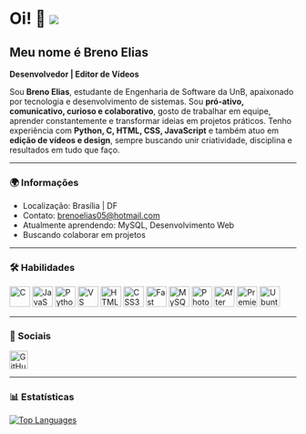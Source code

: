 # Oi! 👋 ![](https://user-images.githubusercontent.com/18350557/176309783-0785949b-9127-417c-8b55-ab5a4333674e.gif)  
## Meu nome é Breno Elias

**Desenvolvedor | Editor de Vídeos**

Sou **Breno Elias**, estudante de Engenharia de Software da UnB, apaixonado por tecnologia e desenvolvimento de sistemas. Sou **pró-ativo, comunicativo, curioso e colaborativo**, gosto de trabalhar em equipe, aprender constantemente e transformar ideias em projetos práticos. Tenho experiência com **Python, C, HTML, CSS, JavaScript** e também atuo em **edição de vídeos e design**, sempre buscando unir criatividade, disciplina e resultados em tudo que faço.

---

### 🌍 Informações
- Localização: Brasília | DF  
- Contato: [brenoelias05@hotmail.com](mailto:brenoelias05@hotmail.com)  
- Atualmente aprendendo: MySQL, Desenvolvimento Web  
- Buscando colaborar em projetos

---

### 🛠 Habilidades

<p align="left">
  <a href="https://docs.microsoft.com/en-us/cpp/?view=msvc-170" target="_blank"><img src="https://raw.githubusercontent.com/danielcranney/readme-generator/main/public/icons/skills/c-colored.svg" alt="C" width="36" height="36"/></a>
  <a href="https://developer.mozilla.org/en-US/docs/Web/JavaScript" target="_blank"><img src="https://raw.githubusercontent.com/danielcranney/readme-generator/main/public/icons/skills/javascript-colored.svg" alt="JavaScript" width="36" height="36"/></a>
  <a href="https://www.python.org/" target="_blank"><img src="https://raw.githubusercontent.com/danielcranney/readme-generator/main/public/icons/skills/python-colored.svg" alt="Python" width="36" height="36"/></a>
  <a href="https://code.visualstudio.com/" target="_blank"><img src="https://raw.githubusercontent.com/danielcranney/readme-generator/main/public/icons/skills/visualstudiocode-colored.svg" alt="VS Code" width="36" height="36"/></a>
  <a href="https://developer.mozilla.org/en-US/docs/Glossary/HTML5" target="_blank"><img src="https://raw.githubusercontent.com/danielcranney/readme-generator/main/public/icons/skills/html5-colored.svg" alt="HTML5" width="36" height="36"/></a>
  <a href="https://www.w3.org/TR/CSS/#css" target="_blank"><img src="https://raw.githubusercontent.com/danielcranney/readme-generator/main/public/icons/skills/css3-colored.svg" alt="CSS3" width="36" height="36"/></a>
  <a href="https://fastapi.tiangolo.com/" target="_blank"><img src="https://raw.githubusercontent.com/danielcranney/readme-generator/main/public/icons/skills/fastapi-colored.svg" alt="Fast API" width="36" height="36"/></a>
  <a href="https://www.mysql.com/" target="_blank"><img src="https://raw.githubusercontent.com/danielcranney/readme-generator/main/public/icons/skills/mysql-colored.svg" alt="MySQL" width="36" height="36"/></a>
  <a href="https://www.adobe.com/products/photoshop.html" target="_blank"><img src="https://raw.githubusercontent.com/danielcranney/readme-generator/main/public/icons/skills/photoshop-colored-dark.svg" alt="Photoshop" width="36" height="36"/></a>
  <a href="https://www.adobe.com/products/aftereffects.html" target="_blank"><img src="https://raw.githubusercontent.com/danielcranney/readme-generator/main/public/icons/skills/aftereffects-colored-dark.svg" alt="After Effects" width="36" height="36"/></a>
  <a href="https://www.adobe.com/products/premiere.html" target="_blank"><img src="https://raw.githubusercontent.com/danielcranney/readme-generator/main/public/icons/skills/premierepro-colored-dark.svg" alt="Premiere Pro" width="36" height="36"/></a>
  <a href="https://ubuntu.com/" target="_blank"><img src="https://raw.githubusercontent.com/danielcranney/readme-generator/main/public/icons/skills/ubuntu-colored.svg" alt="Ubuntu" width="36" height="36"/></a>
</p>

---

### 🔗 Sociais

<p align="left">
  <a href="https://github.com/devvbreno" target="_blank">
    <img src="https://raw.githubusercontent.com/danielcranney/readme-generator/main/public/icons/socials/github.svg" width="32" height="32" alt="GitHub" />
  </a>
</p>

---

### 📊 Estatísticas

<a href="https://github.com/devvbreno" align="left">
  <img src="https://github-readme-stats.vercel.app/api/top-langs/?username=devvbreno&langs_count=10&title_color=0891b2&text_color=ffffff&icon_color=0891b2&bg_color=1c1917&hide_border=true&locale=en&custom_title=Top%20Languages" alt="Top Languages" />
</a>
